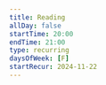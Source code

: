 ```yaml
---
title: Reading
allDay: false
startTime: 20:00
endTime: 21:00
type: recurring
daysOfWeek: [F]
startRecur: 2024-11-22
---
```

